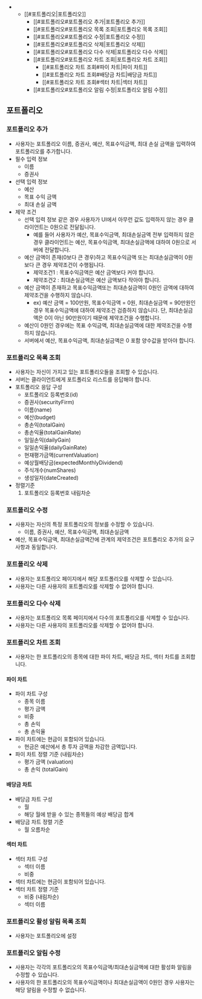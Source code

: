 
- - [[#포트폴리오|포트폴리오]]
	- [[#포트폴리오#포트폴리오 추가|포트폴리오 추가]]
	- [[#포트폴리오#포트폴리오 목록 조회|포트폴리오 목록 조회]]
	- [[#포트폴리오#포트폴리오 수정|포트폴리오 수정]]
	- [[#포트폴리오#포트폴리오 삭제|포트폴리오 삭제]]
	- [[#포트폴리오#포트폴리오 다수 삭제|포트폴리오 다수 삭제]]
	- [[#포트폴리오#포트폴리오 차트 조회|포트폴리오 차트 조회]]
		- [[#포트폴리오 차트 조회#파이 차트|파이 차트]]
		- [[#포트폴리오 차트 조회#배당금 차트|배당금 차트]]
		- [[#포트폴리오 차트 조회#섹터 차트|섹터 차트]]
	- [[#포트폴리오#포트폴리오 알림 수정|포트폴리오 알림 수정]]


## 포트폴리오
### 포트폴리오 추가
- 사용자는 포트폴리오 이름, 증권사, 예산, 목표수익금액, 최대 손실 금액을 입력하여 포트폴리오를 추가합니다.
- 필수 입력 정보
	- 이름
	- 증권사
- 선택 입력 정보
	- 예산
	- 목표 수익 금액
	- 최대 손실 금액
- 제약 조건
	- 선택 입력 정보 같은 경우 사용자가 UI에서 아무런 값도 입력하지 않는 경우 클라이언트는 0원으로 전달됩니다.
		- 예를 들어 사용자가 예산, 목표수익금액, 최대손실금액 전부 입력하지 않은 경우 클라이언트는 예산, 목표수익금액, 최대손실금액에 대하여 0원으로 서버에 전달합니다.
	- 예산 금액이 존재(0보다 큰 경우)하고 목표수익금액 또는 최대손실금액이 0원보다 큰 경우 제약조건이 수행됩니다.
		- 제약조건1 : 목표수익금액은 예산 금액보다 커야 합니다.
		- 제약조건2 : 최대손실금액은 예산 금액보다 작아야 합니다.
	- 예산 금액이 존재하고 목표수익금액또는 최대손실금액이 0원인 금액에 대하여 제약조건을 수행하지 않습니다.
		- ex) 예산 금액 = 100만원, 목표수익금액 = 0원, 최대손실금액 = 90만원인 경우 목표수익금액에 대하여 제약조건 검증하지 않습니다. 단, 최대손실금액은 0이 아닌 90만원이기 때문에 제약조건을 수행합니다.
	- 예산이 0원인 경우에는 목표 수익금액, 최대손실금액에 대한 제약조건을 수행하지 않습니다.
	- 서버에서 예산, 목표수익금액, 최대손실금액은 0 포함 양수값을 받아야 합니다.

### 포트폴리오 목록 조회
- 사용자는 자신이 가지고 있는 포트폴리오들을 조회할 수 있습니다.
- 서버는 클라이언트에게 포트폴리오 리스트를 응답해야 합니다.
- 포트폴리오 응답 구성
	- 포트폴리오 등록번호(id)
	- 증권사(securityFirm)
	- 이름(name)
	- 예산(budget)
	- 총손익(totalGain)
	- 총손익율(totalGainRate)
	- 일일손익(dailyGain)
	- 일일손익율(dailyGainRate)
	- 현재평가금액(currentValuation)
	- 예상월배당금(expectedMonthlyDividend)
	- 주식개수(numShares)
	- 생성일자(dateCreated)
- 정렬기준
	1. 포트폴리오 등록번호 내림차순

### 포트폴리오 수정
- 사용자는 자신의 특정 포트폴리오의 정보를 수정할 수 있습니다.
	- 이름, 증권사, 예산, 목표수익금액, 최대손실금액
- 예산, 목표수익금액, 최대손실금액간에 관계의 제약조건은 포트폴리오 추가의 요구사항과 동일합니다.

### 포트폴리오 삭제
- 사용자는 포트폴리오 페이지에서 해당 포트폴리오를 삭제할 수 있습니다.
- 사용자는 다른 사용자의 포트폴리오를 삭제할 수 없어야 합니다.

### 포트폴리오 다수 삭제
- 사용자는 포트폴리오 목록 페이지에서 다수의 포트폴리오를 삭제할 수 있습니다.
- 사용자는 다른 사용자의 포트폴리오를 삭제할 수 없어야 합니다.

### 포트폴리오 차트 조회
- 사용자는 한 포트폴리오의 종목에 대한 파이 차트, 배당금 차트, 섹터 차트를 조회합니다.
#### 파이 차트
- 파이 차트 구성
	- 종목 이름
	- 평가 금액
	- 비중
	- 총 손익
	- 총 손익율
- 파이 차트에는 현금이 포함되어 있습니다.
	- 현금은 예산에서 총 투자 금액을 차감한 금액입니다.
- 파이 차트 정렬 기준 (내림차순)
	- 평가 금액 (valuation)
	- 총 손익 (totalGain)

#### 배당금 차트
- 배당금 차트 구성
	- 월
	- 해당 월에 받을 수 있는 종목들의 예상 배당금 합계
- 배당금 차트 정렬 기준
	- 월 오름차순

#### 섹터 차트
- 섹터 차트 구성
	- 섹터 이름
	- 비중
- 섹터 차트에는 현금이 포함되어 있습니다.
- 섹터 차트 정렬 기준
	- 비중 (내림차순)
	- 섹터 이름

### 포트폴리오 활성 알림 목록 조회
- 사용자는 포트폴리오에 설정

### 포트폴리오 알림 수정
- 사용자는 각각의 포트폴리오의 목표수익금액/최대손실금액에 대한 활성화 알림을 수정할 수 있습니다.
- 사용자의 한 포트폴리오의 목표수익금액이나 최대손실금액이 0원인 경우 사용자는 해당 알림을 수정할 수 없습니다.

